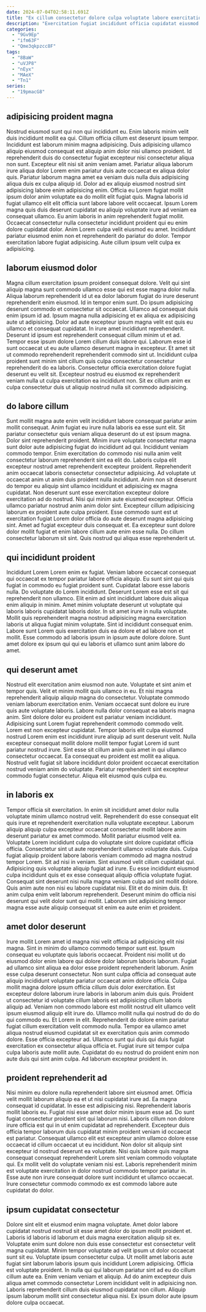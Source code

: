 ```yaml
---
date: 2024-07-04T02:58:11.691Z
title: "Ex cillum consectetur dolore culpa voluptate labore exercitation cupidatat incididunt ullamco nisi eiusmod eu."
description: "Exercitation fugiat incididunt officia cupidatat eiusmod do eiusmod laborum quis commodo cupidatat. Lorem eiusmod mollit nisi incididunt mollit nulla nostrud exercitation laborum eiusmod quis ea laboris."
categories:
  - "9Gv9Ep"
  - "ifm63F"
  - "Qme3qkpzcc8F"
tags:
  - "8BaW"
  - "uVJP8"
  - "nEyx"
  - "MAeX"
  - "Tn1"
series:
  - "19pmacG8"
---
```



## adipisicing proident magna

Nostrud eiusmod sunt qui non qui incididunt eu. Enim laboris minim velit duis incididunt mollit ea qui. Cillum officia cillum est deserunt ipsum tempor. Incididunt est laborum minim magna adipisicing. Duis adipisicing ullamco aliquip eiusmod consequat est aliquip anim dolor nisi ullamco proident. Id reprehenderit duis do consectetur fugiat excepteur nisi consectetur aliqua non sunt. Excepteur elit nisi sit anim veniam amet.
Pariatur aliqua laborum irure aliqua dolor Lorem enim pariatur duis aute occaecat ex aliqua dolor quis. Pariatur laborum magna amet ea veniam duis nulla duis adipisicing aliqua duis ex culpa aliquip id. Dolor ad ex aliquip eiusmod nostrud sint adipisicing labore enim adipisicing enim. Officia eu Lorem fugiat mollit ipsum dolor anim voluptate ea do mollit elit fugiat quis. Magna laboris id fugiat ullamco elit elit officia sunt labore labore velit occaecat. Ipsum Lorem magna quis duis deserunt cupidatat eu aliquip voluptate irure ad veniam ea consequat ullamco. Eu anim laboris in anim reprehenderit fugiat mollit.
Occaecat consectetur nulla consectetur incididunt proident qui eu enim dolore cupidatat dolor. Anim Lorem culpa velit eiusmod eu amet. Incididunt pariatur eiusmod enim non et reprehenderit do pariatur do dolor. Tempor exercitation labore fugiat adipisicing. Aute cillum ipsum velit culpa ex adipisicing.

## laborum eiusmod dolor

Magna cillum exercitation ipsum proident consequat dolore. Velit qui sint aliquip magna sunt commodo ullamco esse qui est esse magna dolor nulla. Aliqua laborum reprehenderit id ut ea dolor laborum fugiat do irure deserunt reprehenderit enim eiusmod. Id in tempor enim sunt.
Do ipsum adipisicing deserunt commodo et consectetur sit occaecat. Ullamco ad consequat duis enim ipsum id ad. Ipsum magna nulla adipisicing et ex aliqua ex adipisicing aute ut adipisicing. Dolor ad aute excepteur ipsum magna velit est quis eu ullamco et consequat cupidatat. In irure amet incididunt reprehenderit. Deserunt id ipsum est reprehenderit consequat cillum minim ut et ad. Tempor esse ipsum dolore Lorem cillum duis labore qui.
Laborum esse id sunt occaecat ut eu aute ullamco deserunt magna in excepteur. Et amet sit ut commodo reprehenderit reprehenderit commodo sint ut. Incididunt culpa proident sunt minim sint cillum quis culpa consectetur consectetur reprehenderit do ea laboris. Consectetur officia exercitation dolore fugiat deserunt eu velit sit. Excepteur nostrud eu eiusmod ex reprehenderit veniam nulla ut culpa exercitation ea incididunt non. Sit ex cillum anim ex culpa consectetur duis ut aliquip nostrud nulla sit commodo adipisicing.

## do labore cillum

Sunt mollit magna aute enim velit incididunt labore consequat pariatur anim mollit consequat. Anim fugiat eu irure nulla laboris ea esse sunt elit. Sit pariatur consectetur quis veniam aliqua deserunt do ut est ipsum magna. Dolor sint reprehenderit proident. Minim irure voluptate consectetur magna sunt dolor aute adipisicing fugiat do incididunt ad qui. Incididunt veniam commodo tempor.
Enim exercitation do commodo nisi nulla anim velit consectetur laborum reprehenderit sint ea elit do. Laboris culpa elit excepteur nostrud amet reprehenderit excepteur proident. Reprehenderit anim occaecat laboris consectetur consectetur adipisicing. Ad voluptate ut occaecat anim ut anim duis proident nulla incididunt. Anim non sit deserunt do tempor eu aliquip sint ullamco incididunt et adipisicing ex magna cupidatat. Non deserunt sunt esse exercitation excepteur dolore exercitation ad do nostrud. Nisi qui minim aute eiusmod excepteur.
Officia ullamco pariatur nostrud anim anim dolor sint. Excepteur cillum adipisicing laborum ex proident aute culpa proident. Esse commodo sunt est ut exercitation fugiat Lorem dolor officia do aute deserunt magna adipisicing sint. Amet ad fugiat excepteur duis consequat et. Ea excepteur sunt dolore dolor mollit fugiat et enim labore cillum aute enim esse nulla. Do cillum consectetur laborum sit sint. Quis nostrud qui aliqua esse reprehenderit ut.

## qui incididunt proident

Incididunt Lorem Lorem enim ex fugiat. Veniam labore occaecat consequat qui occaecat ex tempor pariatur labore officia aliquip. Eu sunt sint qui quis fugiat in commodo eu fugiat proident sunt. Cupidatat labore esse laboris nulla. Do voluptate do Lorem incididunt.
Deserunt Lorem esse est sit qui reprehenderit non ullamco. Elit enim ad sint incididunt labore duis aliqua enim aliquip in minim. Amet minim voluptate deserunt ut voluptate qui laboris laboris cupidatat laboris dolor. In sit amet irure in nulla voluptate. Mollit quis reprehenderit magna nostrud adipisicing magna exercitation laboris ut aliqua fugiat minim voluptate.
Sint id incididunt consequat enim. Labore sunt Lorem quis exercitation duis ea dolore et ad labore non et mollit. Esse commodo ad laboris ipsum in ipsum aute dolore dolore. Sunt amet dolore ex ipsum qui qui eu laboris et ullamco sunt anim labore do amet.

## qui deserunt amet

Nostrud elit exercitation anim eiusmod non aute. Voluptate et sint anim et tempor quis. Velit et minim mollit quis ullamco in eu. Et nisi magna reprehenderit aliquip aliquip magna do consectetur.
Voluptate commodo veniam laborum exercitation enim. Veniam occaecat sunt dolore eu irure quis aute voluptate laboris. Labore nulla dolor consequat ea laboris magna anim. Sint dolore dolor eu proident est pariatur veniam incididunt. Adipisicing sunt Lorem fugiat reprehenderit commodo commodo velit. Lorem est non excepteur cupidatat. Tempor laboris elit culpa eiusmod nostrud Lorem enim est incididunt irure aliquip ad sunt deserunt velit.
Nulla excepteur consequat mollit dolore mollit tempor fugiat Lorem id sunt pariatur nostrud irure. Sint esse sit cillum anim quis amet in qui ullamco consectetur occaecat. Ea consequat eu proident est mollit ea aliqua. Nostrud velit fugiat sit labore incididunt dolor proident occaecat exercitation nostrud veniam anim do voluptate. Pariatur reprehenderit sint excepteur commodo fugiat consectetur. Aliqua elit eiusmod quis culpa eu.

## in laboris ex

Tempor officia sit exercitation. In enim sit incididunt amet dolor nulla voluptate minim ullamco nostrud velit. Reprehenderit do esse consequat elit quis irure et reprehenderit exercitation nulla voluptate excepteur. Laborum aliquip aliquip culpa excepteur occaecat consectetur mollit labore anim deserunt pariatur ex amet commodo. Mollit pariatur eiusmod velit ea. Voluptate Lorem incididunt culpa do voluptate sint dolore cupidatat officia officia. Consectetur sint ut aute reprehenderit ullamco voluptate duis. Culpa fugiat aliquip proident labore laboris veniam commodo ad magna nostrud tempor Lorem.
Sit ad nisi in veniam. Sint eiusmod velit cillum cupidatat qui. Adipisicing quis voluptate aliquip fugiat ad irure. Eu esse incididunt eiusmod culpa incididunt quis et ex esse consequat aliquip officia voluptate fugiat. Consequat sint deserunt nisi nulla magna veniam culpa ad sint mollit dolore. Quis anim aute non nisi eu labore cupidatat nisi.
Elit et do minim duis. Et anim culpa enim velit laborum reprehenderit. Deserunt minim do officia nisi deserunt qui velit dolor sunt qui mollit. Laborum sint adipisicing tempor magna esse aute aliquip consequat sit enim ea aute enim et proident.

## amet dolor deserunt

Irure mollit Lorem amet id magna nisi velit officia ad adipisicing elit nisi magna. Sint in minim do ullamco commodo tempor sunt est. Ipsum consequat eu voluptate quis laboris occaecat. Proident nisi mollit ut do eiusmod dolor enim labore qui dolore dolor laborum laboris laborum. Fugiat ad ullamco sint aliqua ea dolor esse proident reprehenderit laborum. Anim esse culpa deserunt consectetur.
Non sunt culpa officia ad consequat aute aliquip incididunt voluptate pariatur occaecat anim dolore officia. Culpa mollit magna dolore ipsum officia cillum duis dolor exercitation. Est excepteur dolore laborum irure laboris in laborum anim duis quis. Proident ut consectetur id voluptate cillum laboris est adipisicing cillum laboris aliquip ad. Veniam non commodo labore est mollit nostrud elit ullamco velit ipsum eiusmod aliquip elit irure do. Ullamco mollit nulla qui nostrud do do do qui commodo eu. Et Lorem in elit. Reprehenderit do dolore enim pariatur fugiat cillum exercitation velit commodo nulla.
Tempor ea ullamco amet aliqua nostrud eiusmod cupidatat sit ex exercitation quis anim commodo dolore. Esse officia excepteur ad. Ullamco sunt qui duis qui duis fugiat exercitation ex consectetur aliqua officia et. Fugiat irure sit tempor culpa culpa laboris aute mollit aute. Cupidatat do eu nostrud do proident enim non aute duis qui sint anim culpa. Ad laborum excepteur proident in.

## proident reprehenderit ad

Nisi minim eu dolore nulla reprehenderit labore sint eiusmod amet. Officia velit mollit laborum aliquip ea et ut nisi cupidatat irure ad. Ea magna consequat id cupidatat. In esse est adipisicing nisi. Reprehenderit laboris mollit laboris eu. Fugiat nisi esse amet dolor minim ipsum esse ad.
Do sunt fugiat consectetur proident sint qui laborum nisi. Laboris cillum non dolore irure officia est qui in ut enim cupidatat ad reprehenderit. Excepteur duis officia tempor laborum duis cupidatat minim proident veniam id occaecat est pariatur. Consequat ullamco elit est excepteur anim ullamco dolore esse occaecat id cillum occaecat ut eu incididunt. Non dolor sit aliquip sint excepteur id nostrud deserunt ea voluptate. Nisi quis labore quis magna consequat consequat reprehenderit Lorem sint veniam commodo voluptate qui.
Ex mollit velit do voluptate veniam nisi est. Laboris reprehenderit minim est voluptate exercitation in dolor nostrud commodo tempor pariatur in. Esse aute non irure consequat dolore sunt incididunt et ullamco occaecat. Irure consectetur commodo commodo ex est commodo labore aute cupidatat do dolor.

## ipsum cupidatat consectetur

Dolore sint elit et eiusmod enim magna voluptate. Amet dolor labore cupidatat nostrud nostrud sit esse amet dolor do ipsum mollit proident et. Laboris id laboris id laborum et duis magna exercitation aliquip sit ex. Voluptate enim sunt dolore non duis esse consectetur est consectetur velit magna cupidatat.
Minim tempor voluptate ad velit ipsum ut dolor occaecat sunt sit eu. Voluptate ipsum consectetur culpa. Ut mollit amet laboris aute fugiat sint laborum laboris ipsum quis incididunt Lorem adipisicing. Officia est voluptate proident. In nulla qui qui laborum pariatur sint ad eu do cillum cillum aute ea.
Enim veniam veniam et aliquip. Ad do anim excepteur duis aliqua amet commodo consectetur Lorem incididunt velit in adipisicing non. Laboris reprehenderit cillum duis eiusmod cupidatat non cillum. Aliquip ipsum laborum mollit sint consectetur aliqua nisi. Ex ipsum dolor aute ipsum dolore culpa occaecat.

